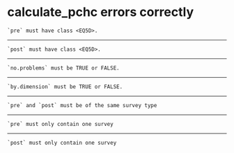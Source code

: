 # calculate_pchc errors correctly

    `pre` must have class <EQ5D>.

---

    `post` must have class <EQ5D>.

---

    `no.problems` must be TRUE or FALSE.

---

    `by.dimension` must be TRUE or FALSE.

---

    `pre` and `post` must be of the same survey type

---

    `pre` must only contain one survey

---

    `post` must only contain one survey

